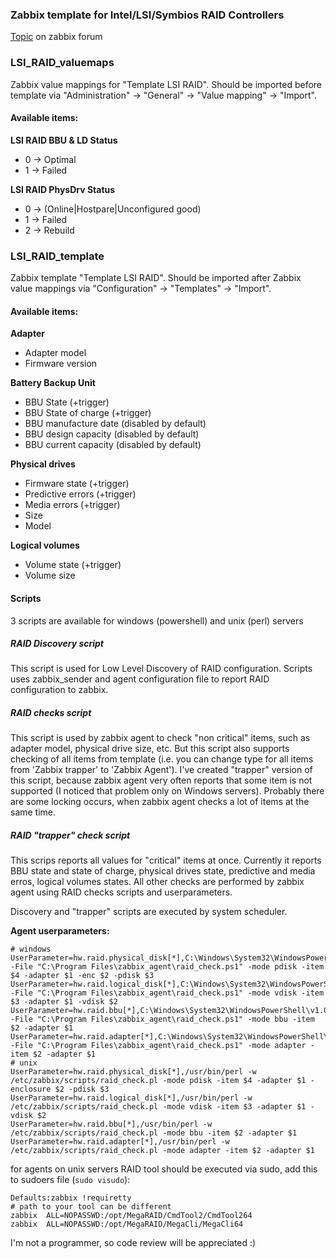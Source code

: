 ### Zabbix template for Intel/LSI/Symbios RAID Controllers

[Topic](https://www.zabbix.com/forum/showthread.php?t=41439) on zabbix forum

### LSI_RAID_valuemaps
Zabbix value mappings for "Template LSI RAID". Should be imported before template via "Administration" -> "General" -> "Value mapping" -> "Import".

#### Available items:
**LSI RAID BBU & LD Status**
- 0 -> Optimal
- 1 -> Failed
 
**LSI RAID PhysDrv Status**
- 0 -> (Online|Hostpare|Unconfigured good)
- 1 -> Failed
- 2 -> Rebuild

### LSI_RAID_template
Zabbix template "Template LSI RAID". Should be imported after Zabbix value mappings via "Configuration" -> "Templates" -> "Import".

#### Available items:
**Adapter**
- Adapter model
- Firmware version

**Battery Backup Unit**
- BBU State (+trigger)
- BBU State of charge (+trigger)
- BBU manufacture date (disabled by default)
- BBU design capacity (disabled by default)
- BBU current capacity (disabled by default)

**Physical drives**
- Firmware state (+trigger)
- Predictive errors (+trigger)
- Media errors (+trigger)
- Size
- Model

**Logical volumes**
- Volume state (+trigger)
- Volume size

#### Scripts
3 scripts are available for windows (powershell) and unix (perl) servers

##### RAID Discovery script
This script is used for Low Level Discovery of RAID configuration. Scripts uses zabbix_sender and agent configuration file to report RAID configuration to zabbix.
##### RAID checks script
This script is used by zabbix agent to check "non critical" items, such as adapter model, physical drive size, etc. But this script also supports checking of all items from template (i.e. you can change type for all items from 'Zabbix trapper' to 'Zabbix Agent'). I've created "trapper" version of this script, because zabbix agent very often reports that some item is not supported (I noticed that problem only on Windows servers). Probably there are some locking occurs, when zabbix agent checks a lot of items at the same time.
##### RAID "trapper" check script
This scrips reports all values for "critical" items at once. Currently it reports BBU state and state of charge, physical drives state, predictive and media erros, logical volumes states. All other checks are performed by zabbix agent using RAID checks scripts and userparameters.

Discovery and "trapper" scripts are executed by system scheduler.

**Agent userparameters:**
```
# windows
UserParameter=hw.raid.physical_disk[*],C:\Windows\System32\WindowsPowerShell\v1.0\powershell.exe -File "C:\Program Files\zabbix_agent\raid_check.ps1" -mode pdisk -item $4 -adapter $1 -enc $2 -pdisk $3
UserParameter=hw.raid.logical_disk[*],C:\Windows\System32\WindowsPowerShell\v1.0\powershell.exe -File "C:\Program Files\zabbix_agent\raid_check.ps1" -mode vdisk -item $3 -adapter $1 -vdisk $2
UserParameter=hw.raid.bbu[*],C:\Windows\System32\WindowsPowerShell\v1.0\powershell.exe -File "C:\Program Files\zabbix_agent\raid_check.ps1" -mode bbu -item $2 -adapter $1
UserParameter=hw.raid.adapter[*],C:\Windows\System32\WindowsPowerShell\v1.0\powershell.exe -File "C:\Program Files\zabbix_agent\raid_check.ps1" -mode adapter -item $2 -adapter $1
# unix
UserParameter=hw.raid.physical_disk[*],/usr/bin/perl -w /etc/zabbix/scripts/raid_check.pl -mode pdisk -item $4 -adapter $1 -enclosure $2 -pdisk $3
UserParameter=hw.raid.logical_disk[*],/usr/bin/perl -w /etc/zabbix/scripts/raid_check.pl -mode vdisk -item $3 -adapter $1 -vdisk $2
UserParameter=hw.raid.bbu[*],/usr/bin/perl -w /etc/zabbix/scripts/raid_check.pl -mode bbu -item $2 -adapter $1
UserParameter=hw.raid.adapter[*],/usr/bin/perl -w /etc/zabbix/scripts/raid_check.pl -mode adapter -item $2 -adapter $1
```

for agents on unix servers RAID tool should be executed via sudo, add this to sudoers file (`sudo visudo`):
```
Defaults:zabbix !requiretty
# path to your tool can be different
zabbix  ALL=NOPASSWD:/opt/MegaRAID/CmdTool2/CmdTool264
zabbix  ALL=NOPASSWD:/opt/MegaRAID/MegaCli/MegaCli64
```

I'm not a programmer, so code review will be appreciated :)
